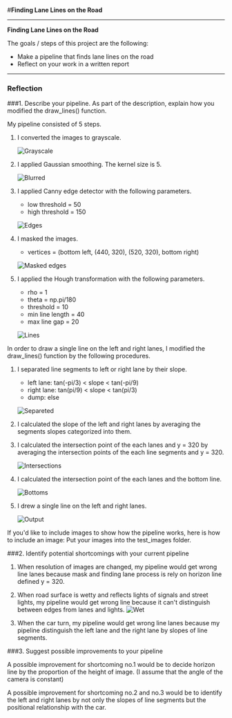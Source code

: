 #**Finding Lane Lines on the Road** 

---

**Finding Lane Lines on the Road**

The goals / steps of this project are the following:
* Make a pipeline that finds lane lines on the road
* Reflect on your work in a written report


[//]: # (Image References)

[image1]: ./examples/grayscale.jpg "Grayscale"
[grayimg]: ./examples/grayimg.png "Grayscale"
[blurred]: ./examples/blurred.png "Blurred"
[edges]: ./examples/edges.png "Edges"
[masked_edges]: ./examples/masked_edges.png "Masked edges"
[lines]: ./examples/lines.png "Lines"
[separate]: ./examples/separate.png "Separeted"
[intersection]: ./examples/intersection.png "Intersections"
[bottom]: ./examples/bottom.png "Bottoms"
[output]: ./examples/output.png "Output"
[wet]: ./examples/wet.jpg "Wet"

---

### Reflection

###1. Describe your pipeline. As part of the description, explain how you modified the draw_lines() function.

My pipeline consisted of 5 steps.

1) I converted the images to grayscale.

    ![][grayimg]

2) I applied Gaussian smoothing. The kernel size is 5.

    ![][blurred]

3) I applied Canny edge detector with the following parameters.
   - low threshold = 50
   - high threshold = 150

   ![][edges]

4) I masked the images.
   - vertices = (bottom left, (440, 320), (520, 320), bottom right)

   ![][masked_edges]

5) I applied the Hough transformation with the following parameters.
   - rho = 1
   - theta = np.pi/180
   - threshold = 10
   - min line length = 40
   - max line gap = 20

   ![][lines]

In order to draw a single line on the left and right lanes, I modified the draw_lines() function by the following procedures.

1) I separated line segments to left or right lane by their slope.
   - left lane: tan(-pi/3) < slope < tan(-pi/9)
   - right lane: tan(pi/9) < slope < tan(pi/3)
   - dump: else

   ![][separate]

2) I calculated the slope of the left and right lanes by averaging the segments slopes categorized into them.

3) I calculated the intersection point of the each lanes and y = 320 by averaging the intersection points of the each line segments and y = 320.

    ![][intersection]

4) I calculated the intersection point of the each lanes and the bottom line.

    ![][bottom]

5) I drew a single line on the left and right lanes.

    ![][output]

If you'd like to include images to show how the pipeline works, here is how to include an image: Put your images into the test_images folder.


###2. Identify potential shortcomings with your current pipeline

1) When resolution of images are changed, my pipeline would get wrong line lanes because mask and finding lane process is rely on horizon line defined y = 320.

2) When road surface is wetty and reflects lights of signals and street lights, my pipeline would get wrong line because it can't distinguish between edges from lanes and lights.
    ![][wet]

3) When the car turn, my pipeline would get wrong line lanes because my pipeline distinguish the left lane and the right lane by slopes of line segments.

###3. Suggest possible improvements to your pipeline

A possible improvement for shortcoming no.1 would be to decide horizon line by the proportion of the height of image. (I assume that the angle of the camera is constant)

A possible improvement for shortcoming no.2 and no.3 would be to identify the left and right lanes by not only the slopes of line segments but the positional relationship with the car. 